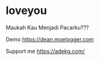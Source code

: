# loveyou
Maukah Kau Menjadi Pacarku???

Demo
https://dean.moelogger.com

Support me
https://adekg.com/
